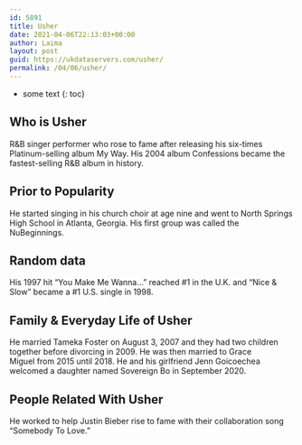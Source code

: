 ```yaml
---
id: 5891
title: Usher
date: 2021-04-06T22:13:03+00:00
author: Laima
layout: post
guid: https://ukdataservers.com/usher/
permalink: /04/06/usher/
---
```


* some text
{: toc}


## Who is Usher
                  
                  
                  
R&B singer performer who rose to fame after releasing his six-times Platinum-selling album My Way. His 2004 album Confessions became the fastest-selling R&B album in history. 
                  
              
            
              
            
                
                
                
## Prior to Popularity
                  
                  
                  
He started singing in his church choir at age nine and went to North Springs High School in Atlanta, Georgia. His first group was called the NuBeginnings. 
                  
              
            
              
            
                
                
                
## Random data
                  
                  
                  
His 1997 hit &#8220;You Make Me Wanna&#8230;&#8221; reached #1 in the U.K. and &#8220;Nice & Slow&#8221; became a #1 U.S. single in 1998. 
                  
              
            
              
            
                
                
                
## Family & Everyday Life of Usher
                  
                  
                  
He married Tameka Foster on August 3, 2007 and they had two children together before divorcing in 2009. He was then married to Grace Miguel from 2015 until 2018. He and his girlfriend Jenn Goicoechea welcomed a daughter named Sovereign Bo in September 2020. 
                  
              
            
              
            
                
                
                
## People Related With Usher
                  
                  
                  
He worked to help Justin Bieber rise to fame with their collaboration song &#8220;Somebody To Love.&#8221; 
                  
              
            
              
            
                
              
            
              
              
            
            
              
            
          
          
          
